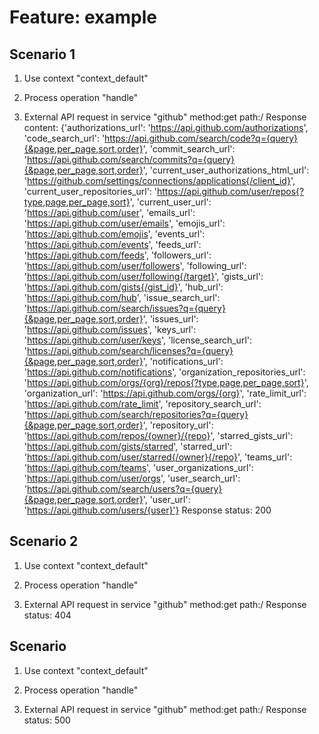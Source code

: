 # Feature: example


## Scenario 1

1. Use context "context_default"



2. Process operation "handle"



3. External API request in service "github" method:get path:/ 
Response content: {'authorizations_url': 'https://api.github.com/authorizations', 'code_search_url': 'https://api.github.com/search/code?q={query}{&page,per_page,sort,order}', 'commit_search_url': 'https://api.github.com/search/commits?q={query}{&page,per_page,sort,order}', 'current_user_authorizations_html_url': 'https://github.com/settings/connections/applications{/client_id}', 'current_user_repositories_url': 'https://api.github.com/user/repos{?type,page,per_page,sort}', 'current_user_url': 'https://api.github.com/user', 'emails_url': 'https://api.github.com/user/emails', 'emojis_url': 'https://api.github.com/emojis', 'events_url': 'https://api.github.com/events', 'feeds_url': 'https://api.github.com/feeds', 'followers_url': 'https://api.github.com/user/followers', 'following_url': 'https://api.github.com/user/following{/target}', 'gists_url': 'https://api.github.com/gists{/gist_id}', 'hub_url': 'https://api.github.com/hub', 'issue_search_url': 'https://api.github.com/search/issues?q={query}{&page,per_page,sort,order}', 'issues_url': 'https://api.github.com/issues', 'keys_url': 'https://api.github.com/user/keys', 'license_search_url': 'https://api.github.com/search/licenses?q={query}{&page,per_page,sort,order}', 'notifications_url': 'https://api.github.com/notifications', 'organization_repositories_url': 'https://api.github.com/orgs/{org}/repos{?type,page,per_page,sort}', 'organization_url': 'https://api.github.com/orgs/{org}', 'rate_limit_url': 'https://api.github.com/rate_limit', 'repository_search_url': 'https://api.github.com/search/repositories?q={query}{&page,per_page,sort,order}', 'repository_url': 'https://api.github.com/repos/{owner}/{repo}', 'starred_gists_url': 'https://api.github.com/gists/starred', 'starred_url': 'https://api.github.com/user/starred{/owner}{/repo}', 'teams_url': 'https://api.github.com/teams', 'user_organizations_url': 'https://api.github.com/user/orgs', 'user_search_url': 'https://api.github.com/search/users?q={query}{&page,per_page,sort,order}', 'user_url': 'https://api.github.com/users/{user}'}
Response status: 200




## Scenario 2

1. Use context "context_default"



2. Process operation "handle"



3. External API request in service "github" method:get path:/ 
Response status: 404




## Scenario 

1. Use context "context_default"



2. Process operation "handle"



3. External API request in service "github" method:get path:/ 
Response status: 500



